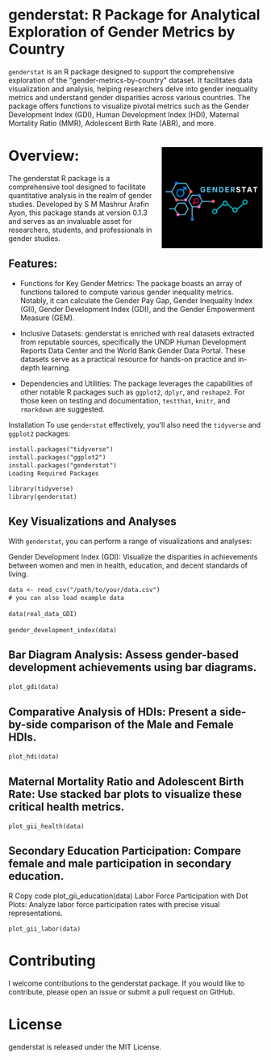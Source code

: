 # genderstat: R Package for Analytical Exploration of Gender Metrics by Country 

`genderstat` is an R package designed to support the comprehensive exploration of the "gender-metrics-by-country" dataset. It facilitates data visualization and analysis, helping researchers delve into gender inequality metrics and understand gender disparities across various countries. The package offers functions to visualize pivotal metrics such as the Gender Development Index (GDI), Human Development Index (HDI), Maternal Mortality Ratio (MMR), Adolescent Birth Rate (ABR), and more.



# Overview: <img src="https://github.com/mashrur-ayon/genderstat/blob/main/plots-pictures/genderstat-logo.png" align="right" height="200">
The genderstat R package is a comprehensive tool designed to facilitate quantitative analysis in the realm of gender studies. Developed by S M Mashrur Arafin Ayon, this package stands at version 0.1.3 and serves as an invaluable asset for researchers, students, and professionals in gender studies.

## Features:
- Functions for Key Gender Metrics: The package boasts an array of functions tailored to compute various gender inequality metrics. Notably, it can calculate the Gender Pay Gap, Gender Inequality Index (GII), Gender Development Index (GDI), and the Gender Empowerment Measure (GEM).

- Inclusive Datasets: genderstat is enriched with real datasets extracted from reputable sources, specifically the UNDP Human Development Reports Data Center and the World Bank Gender Data Portal. These datasets serve as a practical resource for hands-on practice and in-depth learning.

- Dependencies and Utilities: The package leverages the capabilities of other notable R packages such as `ggplot2`, `dplyr`, and `reshape2`. For those keen on testing and documentation, `testthat`, `knitr`, and `rmarkdown` are suggested.

Installation
To use `genderstat` effectively, you'll also need the `tidyverse` and `ggplot2` packages:

```
install.packages("tidyverse")
install.packages("ggplot2")
install.packages("genderstat")
Loading Required Packages
```

```
library(tidyverse)
library(genderstat)
```

## Key Visualizations and Analyses
With `genderstat`, you can perform a range of visualizations and analyses:

Gender Development Index (GDI): Visualize the disparities in achievements between women and men in health, education, and decent standards of living.

```
data <- read_csv("/path/to/your/data.csv")
# you can also load example data

data(real_data_GDI)

gender_development_index(data)
```
## Bar Diagram Analysis: Assess gender-based development achievements using bar diagrams.

```
plot_gdi(data)
```

## Comparative Analysis of HDIs: Present a side-by-side comparison of the Male and Female HDIs.

```
plot_hdi(data)
```

## Maternal Mortality Ratio and Adolescent Birth Rate: Use stacked bar plots to visualize these critical health metrics.

```
plot_gii_health(data)
```

## Secondary Education Participation: Compare female and male participation in secondary education.

R
Copy code
plot_gii_education(data)
Labor Force Participation with Dot Plots: Analyze labor force participation rates with precise visual representations.

```
plot_gii_labor(data)
```

# Contributing
I welcome contributions to the genderstat package. If you would like to contribute, please open an issue or submit a pull request on GitHub.

# License

genderstat is released under the MIT License.
